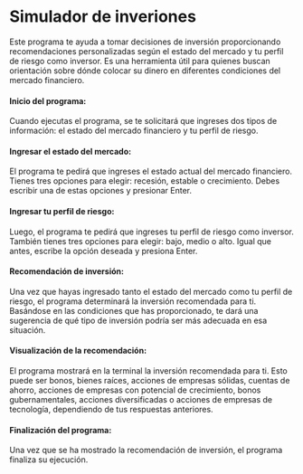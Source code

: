 # Simulador de inveriones
Este programa te ayuda a tomar decisiones de inversión proporcionando recomendaciones personalizadas según el estado del mercado y tu perfil de riesgo como inversor. 
Es una herramienta útil para quienes buscan orientación sobre dónde colocar su dinero en diferentes condiciones del mercado financiero.

#### Inicio del programa: 
Cuando ejecutas el programa, se te solicitará que ingreses dos tipos de información: el estado del mercado financiero y tu perfil de riesgo.

#### Ingresar el estado del mercado: 
El programa te pedirá que ingreses el estado actual del mercado financiero. Tienes tres opciones para elegir: recesión, estable o crecimiento. Debes escribir una de estas opciones y presionar Enter.

#### Ingresar tu perfil de riesgo: 
Luego, el programa te pedirá que ingreses tu perfil de riesgo como inversor. También tienes tres opciones para elegir: bajo, medio o alto. Igual que antes, escribe la opción deseada y presiona Enter.

#### Recomendación de inversión: 
Una vez que hayas ingresado tanto el estado del mercado como tu perfil de riesgo, el programa determinará la inversión recomendada para ti. Basándose en las condiciones que has proporcionado, te dará una sugerencia de qué tipo de inversión podría ser más adecuada en esa situación.

#### Visualización de la recomendación: 
El programa mostrará en la terminal la inversión recomendada para ti. Esto puede ser bonos, bienes raíces, acciones de empresas sólidas, cuentas de ahorro, acciones de empresas con potencial de crecimiento, bonos gubernamentales, acciones diversificadas o acciones de empresas de tecnología, dependiendo de tus respuestas anteriores.

#### Finalización del programa: 
Una vez que se ha mostrado la recomendación de inversión, el programa finaliza su ejecución.


